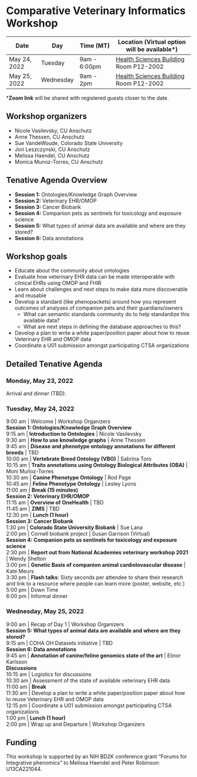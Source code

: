 # Comparative Veterinary Informatics Workshop

Date | Day | Time (MT) | Location (Virtual option will be available*)
-- | -- | -- | --
May 24, 2022 | Tuesday | 9am - 6:00pm | [Health Sciences Building](https://www.cuanschutz.edu/about/cu-anschutz-map) Room P12-2002 
May 25, 2022 | Wednesday | 9am - 2pm | [Health Sciences Building](https://www.cuanschutz.edu/about/cu-anschutz-map) Room P12-2002

***Zoom link** will be shared with registered guests closer to the date.

## Workshop organizers
- Nicole Vasilevsky, CU Anschutz
- Anne Thessen, CU Anschutz
- Sue VandeWoude, Colorado State University
- Jori Leszczynski, CU Anschutz
- Melissa Haendel, CU Anschutz
- Monica Munoz-Torres, CU Anschutz

## Tenative Agenda Overview
- **Session 1:** Ontologies/Knowledge Graph Overview
- **Session 2:** Veterinary EHR/OMOP
- **Session 3:** Cancer Biobank
- **Session 4:** Companion pets as sentinels for toxicology and exposure science 
- **Session 5:** What types of animal data are available and where are they stored?
- **Session 6:** Data annotations   

## Workshop goals
- Educate about the community about ontologies
- Evaluate how veterinary EHR data can be made interoperable with clinical EHRs using OMOP and FHIR			
- Learn about challenges and next steps to make data more discoverable and reusable
- Develop a standard (like phenopackets) around how you represent outcomes of analyses of companion pets and their guardians/owners
  - What can semantic standards community do to help standardize this available data?
  - What are next steps in defining the database approaches to this?
- Develop a plan to write a white paper/position paper about how to reuse Veterinary EHR and OMOP data
- Coordinate a U01 submission amongst participating CTSA organizations
  
## Detailed Tenative Agenda

### Monday, May 23, 2022

Arrival and dinner (TBD).

### Tuesday, May 24, 2022

9:00 am | Welcome | Workshop Organizers  
**Session 1: Ontologies/Knowledge Graph Overview**  
9:15 am | **Introduction to Ontologies** | Nicole Vasilevsky   
9:30 am | **How to use knowledge graphs** | Anne Thessen  
9:45 am | **Disease and phenotype ontology annotations for different breeds**  | TBD  
10:00 am | **Vertebrate Breed Ontology (VBO)** | Sabrina Toro  
10:15 am | **Traits annotations using Ontology Biological Attributes (OBA)** | Moni Muñoz-Torres  
10:30 am | **Canine Phenotype Ontology** | Rod Page      
10:45 am | **Feline Phenotype Ontology** | Lesley Lyons  
11:00 am |  **Break (15 minutes)**  
**Session 2: Veterinary EHR/OMOP**  
11:15 am | **Overview of OneHealth** | TBD  
11:45 am | **ZIMS** | TBD  
12:30 pm | **Lunch (1 hour)**  
**Session 3: Cancer Biobank**    
1:30 pm | **Colorado State University Biobank** | Sue Lana    
2:00 pm | Cornell biobank project | Susan Garrison (Virtual)  
**Session 4: Companion pets as sentinels for toxicology and exposure science**  
2:30 pm | **Report out from National Academies veterinary workshop 2021** | Wendy Shelton  
3:00 pm | **Genetic Basis of companion animal cardiolovascular disease** | Kate Meurs    
3:30 pm | **Flash talks**: Sixty seconds per attendee to share their research and link to a resource where people can learn more (poster, website, etc.)  
5:00 pm | Down Time   
6:00 pm | Informal dinner  

### Wednesday, May 25, 2022
9:00 am | Recap of Day 1 | Workshop Organizers   
**Session 5: What types of animal data are available and where are they stored?**    
9:15 am | COHA OH Datasets initiative | TBD   
**Session 6: Data annotations**   
9:45 am | **Annotation of canine/feline genomics state of the art** | Elinor Karlsson      
**Discussions**   
10:15 am | Logistics for discussions     
10:30 am | Assessment of the state of available veterinary EHR data  
11:00 am | **Break**  
11:30 am | Develop a plan to write a white paper/position paper about how to reuse Veterinary EHR and OMOP data  
12:15 pm | Coordinate a U01 submission amongst participating CTSA organizations  
1:00  pm | **Lunch (1 hour)**   
2:00 pm | Wrap up and Departure | Workshop Organizers  
 

## Funding
This workshop is supported by an NIH BD2K conference grant “Forums for Integrative phenomics” to Melissa Haendel and Peter Robinson: U13CA221044.
